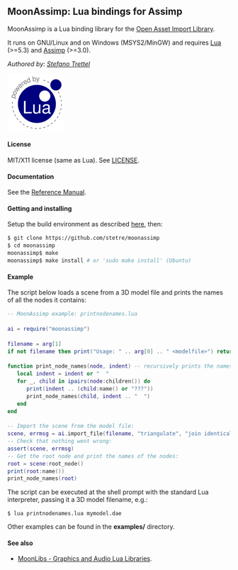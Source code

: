 ## MoonAssimp: Lua bindings for Assimp

MoonAssimp is a Lua binding library for the 
[Open Asset Import Library](http://www.assimp.org/).

It runs on GNU/Linux and on Windows (MSYS2/MinGW) and requires 
[Lua](http://www.lua.org/) (>=5.3) and 
[Assimp](http://www.assimp.org/main_downloads.html) (>=3.0).

_Authored by:_ _[Stefano Trettel](https://www.linkedin.com/in/stetre)_

[![Lua logo](./doc/powered-by-lua.gif)](http://www.lua.org/)

#### License

MIT/X11 license (same as Lua). See [LICENSE](./LICENSE).

#### Documentation

See the [Reference Manual](https://stetre.github.io/moonassimp/doc/index.html).

#### Getting and installing

Setup the build environment as described [here](./SETUP.md), then:

```sh
$ git clone https://github.com/stetre/moonassimp
$ cd moonassimp
moonassimp$ make
moonassimp$ make install # or 'sudo make install' (Ubuntu)
```

#### Example

The script below loads a scene from a 3D model file and prints the names of all
the nodes it contains:

```lua
-- MoonAssimp example: printnodenames.lua

ai = require("moonassimp")

filename = arg[1]
if not filename then print("Usage: " .. arg[0] .. " <modelfile>") return end

function print_node_names(node, indent) -- recursively prints the names of child nodes
   local indent = indent or "  "
   for _, child in ipairs(node:children()) do
      print(indent .. (child:name() or "???"))
      print_node_names(child, indent .. "  ")
   end
end

-- Import the scene from the model file:
scene, errmsg = ai.import_file(filename, "triangulate", "join identical vertices", "sort by p type")
-- Check that nothing went wrong:
assert(scene, errmsg) 
-- Get the root node and print the names of the nodes:
root = scene:root_node()
print(root:name())
print_node_names(root)

```

The script can be executed at the shell prompt with the standard Lua interpreter,
passing it a 3D model filename, e.g.:

```shell
$ lua printnodenames.lua mymodel.dae
```

Other examples can be found in the **examples/** directory.

#### See also

* [MoonLibs - Graphics and Audio Lua Libraries](https://github.com/stetre/moonlibs).

